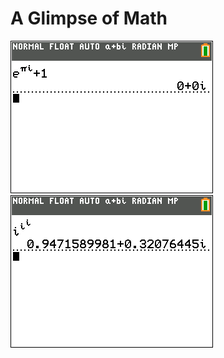 # A Glimpse of Math

[![](repo/Vastleggen%209.png)](https://en.wikipedia.org/wiki/Euler%27s_identity "")
[![](repo/Vastleggen%2010.png)](https://en.wikipedia.org/wiki/Complex_number "")
